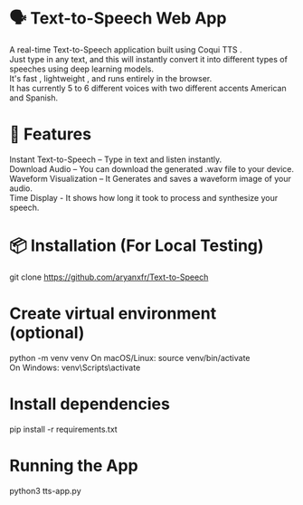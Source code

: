 # 🗣️ Text-to-Speech Web App

A real-time Text-to-Speech application built using Coqui TTS .  
Just type in any text, and this will instantly convert it into different types of speeches using deep learning models.  
It's fast , lightweight , and runs entirely in the browser.  
It has currently 5 to 6 different voices with two different accents American and Spanish.  

# 🚀 Features  
Instant Text-to-Speech – Type in text and listen instantly.  
Download Audio – You can download the generated .wav file to your device.  
Waveform Visualization – It Generates and saves a waveform image of your audio.  
Time Display - It shows how long it took to process and synthesize your speech.  


# 📦 Installation (For Local Testing)

git clone https://github.com/aryanxfr/Text-to-Speech

# Create virtual environment (optional)
python -m venv venv
On macOS/Linux: source venv/bin/activate  
On Windows: venv\Scripts\activate

# Install dependencies
pip install -r requirements.txt

# Running the App
python3 tts-app.py
